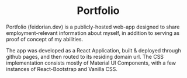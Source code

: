 <h1 align='center'>Portfolio</h1>
<p>Portfolio (feidorian.dev) is a publicly-hosted web-app designed to share employment-relevant information about myself, in addition to serving as  proof of concept of my abilities.</p>
<p> The app was developed as a React Application, built & deployed through github pages, and then routed to its residing domain url. The CSS implementation consists mostly of Material UI Components, with a few instances of React-Bootstrap and Vanilla CSS.</p>